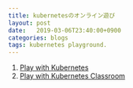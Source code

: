 ```yaml
---
title: kubernetesのオンライン遊び
layout: post
date:   2019-03-06T23:40:00+0900
categories: blogs
tags: kubernetes playground.
---
```


1. [Play with Kubernetes](https://labs.play-with-k8s.com/)
2. [Play with Kubernetes Classroom](https://training.play-with-kubernetes.com/)

